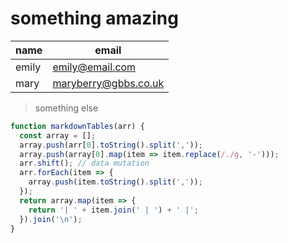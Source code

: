 # something amazing

| name | email |
| ---- | ----- |
| emily | emily@email.com |
| mary | maryberry@gbbs.co.uk |

> something else

```js
function markdownTables(arr) {
  const array = [];
  array.push(arr[0].toString().split(','));
  array.push(array[0].map(item => item.replace(/./g, '-')));
  arr.shift(); // data mutation
  arr.forEach(item => {
  	array.push(item.toString().split(','));
  });
  return array.map(item => {
  	return '| ' + item.join(' | ') + ' |';
  }).join('\n');
}
```
